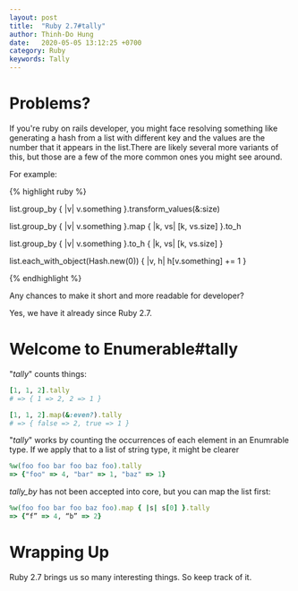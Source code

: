 ```yaml
---
layout: post
title:  "Ruby 2.7#tally"
author: Thinh-Do Hung
date:   2020-05-05 13:12:25 +0700
category: Ruby
keywords: Tally
---
```


<h1> Problems? </h1>

If you're ruby on rails developer, you might face resolving something like generating a hash from a list with different key and the values are the number that it appears in the list.There are likely several more variants of this, but those are a few of the more common ones you might see around.

For example:


{% highlight ruby %}

list.group_by { |v| v.something }.transform_values(&:size)

list.group_by { |v| v.something }.map { |k, vs| [k, vs.size] }.to_h

list.group_by { |v| v.something }.to_h { |k, vs| [k, vs.size] }

list.each_with_object(Hash.new(0)) { |v, h| h[v.something] += 1 }

{% endhighlight %}

Any chances to make it short and more readable for developer?

Yes, we have it already since Ruby 2.7.


<h1> Welcome to Enumerable#tally </h1>

"*tally*" counts things:

```ruby
[1, 1, 2].tally
# => { 1 => 2, 2 => 1 }

[1, 1, 2].map(&:even?).tally
# => { false => 2, true => 1 }
```

"*tally*" works by counting the occurrences of each element in an Enumrable type. If we apply that to a list of string type, it might be clearer

```ruby
%w(foo foo bar foo baz foo).tally
=> {"foo" => 4, "bar" => 1, "baz" => 1}
```

*tally_by* has not been accepted into core, but you can map the list first:

```ruby
%w(foo foo bar foo baz foo).map { |s| s[0] }.tally
=> {“f” => 4, “b” => 2}
```

<h1> Wrapping Up </h1>

Ruby 2.7 brings us so many interesting things. So keep track of it.